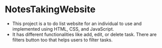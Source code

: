 # NotesTakingWebsite
* This project is a to do list website for an individual to use and implemented using HTML, CSS, and JavaScript.
* It has different functionalities like add, edit, or delete task. There are filters button too that helps 
users to filter tasks. 
